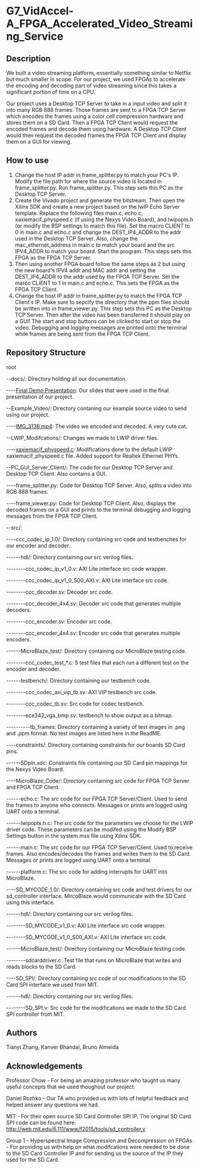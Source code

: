 # G7_VidAccel-A_FPGA_Accelerated_Video_Streaming_Service

## Description

We built a video streaming platform, essentially something similar to Netflix but much smaller in scope. For our project, we used FPGAs to accelerate the encoding and decoding part of video streaming since this takes a significant portion of time on a CPU. 

Our project uses a Desktop TCP Server to take in a input video and split it into many RGB 888 frames. Those frames are sent to a FPGA TCP Server which encodes the frames using a color cell compression hardware and stores them on a SD Card. Then a FPGA TCP Client would request the encoded frames and decode them using hardware. A Desktop TCP Client would then request the decoded frames the FPGA TCP Client and display them on a GUI for viewing.

## How to use

1. Change the host IP addr in frame_splitter.py to match your PC's IP. Modify the file path for where the source video is located in frame_splitter.py. Run frame_splitter.py. This step sets this PC as the Desktop TCP Server.
2. Create the Vivado project and generate the bitstream. Then open the Xilinx SDK and create a new project based on the lwIP Echo Server template. Replace the following files main.c, echo.c, xaxiemacif_physpeed.c (if using the Nexys Video Board), and lwipopts.h (or modify the BSP settings to match this file). Set the macro CLIENT to 0 in main.c and echo.c and change the DEST_IP4_ADDR to the addr used in the Desktop TCP Server. Also, change the mac_ethernet_address in main.c to match your board and the src IPV4_ADDR to match your board. Start the program. This steps sets this FPGA as the FPGA TCP Server.
3. Then using another FPGA board follow the same steps as 2 but using the new board's IPV4 addr and MAC addr and setting the DEST_IP4_ADDR to the addr used by the FPGA TCP Server. Set the marco CLIENT to 1 in main.c and echo.c. This sets the FPGA as the FPGA TCP Client.
4. Change the host IP addr in frame_splitter.py to match the FPGA TCP Client's IP. Make sure to sepcify the directory that the ppm files should be written into in frame_viewer.py. This step sets this PC as the Desktop TCP Server. Then after the video has been transferred it should play on a GUI! The start and stop buttons can be clicked to start or stop the video. Debugging and logging messages are printed onto the terminal while frames are being sent from the FPGA TCP Client.

## Repository Structure

root

--docs/: Directory holding all our documentation.

----[Final Demo Presentation](https://github.com/KanverB/G7_VidAccel-A_FPGA_Accelerated_Video_Streaming_Service/blob/main/docs/Final%20Demo%20Presentation.pdf): Our slides that were used in the final presentation of our project.

--Example_Video/: Directory contaning our example source video to send using our project.

----[IMG_3138.mp4](https://github.com/KanverB/G7_VidAccel-A_FPGA_Accelerated_Video_Streaming_Service/blob/main/Example_Video/IMG_3138.mp4): The video we encoded and decoded. A very cute cat.

--LWIP_Modifcations/: Changes we made to LWIP driver files.

----[xaxiemacif_physpeed.c](https://github.com/KanverB/G7_VidAccel-A_FPGA_Accelerated_Video_Streaming_Service/blob/main/LWIP_Modifcations/xaxiemacif_physpeed.c): Modifications done to the default LWIP xaxiemacif_physpeed.c file. Added support for Realtek Ethernet PHYs.

--PC_GUI_Server_Client/: The code for our Desktop TCP Server and Desktop TCP Client. Also contains a GUI.

----frame_splitter.py: Code for Desktop TCP Server. Also, splits a video into RGB 888 frames.

----frame_viewer.py: Code for Desktop TCP Client. Also, displays the decoded frames on a GUI and prints to the terminal debugging and logging messages from the FPGA TCP Client.

--src/:

----ccc_codec_ip_1.0/: Directory containing src code and testbenches for our encoder and decoder.

------hdl/: Directory containing our src verilog files.

--------ccc_codec_ip_v1_0.v: AXI Lite interface src code wrapper.

--------ccc_codec_ip_v1_0_S00_AXI.v: AXI Lite interface src code.

--------ccc_decoder.sv: Decoder src code.

--------ccc_decoder_4x4.sv: Decoder src code that generates multiple decoders.

--------ccc_encoder.sv: Encoder src code.

--------ccc_encoder_4x4.sv: Encoder src code that generates multiple encoders.

------MicroBlaze_test/: Directory containing our MicroBlaze testing code.

--------ccc_codec_test_\*.c: 5 test files that each run a different test on the encoder and decoder.

------testbench/: Directory containing our testbench code.

--------ccc_codec_axi_vip_tb.sv: AXI VIP testbench src code.

--------ccc_codec_tb.sv: Src code for codec testbench.

--------ece342_vga_bmp.sv: testbench to show output as a bitmap.

----------tb_frames\: Directory containing a variety of test images in .png and .ppm format. No test images are listed here in the ReadME.

----constraints/: Directory containing constraints for our boards SD Card pins.

------SDpin.xdc: Constraints file containing our SD Card pin mappings for the Nexys Video Board.

----MicroBlaze_Code/: Directory containing src code for FPGA TCP Server and FPGA TCP Client.

------echo.c: The src code for our FPGA TCP Server/Client. Used to send the frames to anyone who connects. Messages or prints are logged using UART onto a terminal.

------lwipopts.h.c: The src code for the parameters we choose for the LWIP driver code. These parameters can be modifed using the Modify BSP Settings button in the system.mss file using Xilinx SDK.

------main.c: The src code for our FPGA TCP Server/Client. Used to receive frames. Also encodes/decodes the frames and writes them to the SD Card. Messages or prints are logged using UART onto a terminal.

------platform.c: The src code for adding interrupts for UART into MicroBlaze.

----SD_MYCODE_1.0/: Directory containing src code and test drivers for our sd_controller interface. MircoBlaze would communicate with the SD Card using this interface. 

------hdl/: Directory containing our src verilog files.

--------SD_MYCODE_v1_0.v: AXI Lite interface src code wrapper.

--------SD_MYCODE_v1_0_S00_AXI.v: AXI Lite interface src code.

------MicroBlaze_test/: Directory containing our MicroBlaze testing code.

--------sdcarddriver.c: Test file that runs on MicroBlaze that writes and reads blocks to the SD Card.

----SD_SPI/: Directory containing src code of our modifications to the SD Card SPI interface we used from MIT. 

------hdl/: Directory containing our src verilog files.

--------SD_SPI.v: Src code for the modifications we made to the SD Card SPI controller from MIT.

## Authors

Tianyi Zhang,
Kanver Bhandal,
Bruno Almeida 

## Acknowledgements
Professor Chow - For being an amazing professor who taught us many useful concepts that we used thoughout our project. 

Daniel Rozhko - Our TA who provided us with lots of helpful feedback and helped answer any questions we had.

MIT - For their open source SD Card Controller SPI IP. The original SD Card SPI code can be found here: http://web.mit.edu/6.111/www/f2015/tools/sd_controller.v

Group 1 - Hyperspectral Image Compression and Decompression on FPGAs - For providing us with help on what modifcations were needed to be done to the SD Card Controller IP and for sending us the source of the IP they used for the SD Card.
